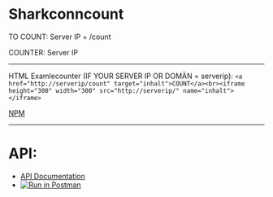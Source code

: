 # Sharkconncount

TO COUNT: Server IP + /count

COUNTER: Server IP

---
HTML Examlecounter (IF YOUR SERVER IP OR DOMÄN = serverip):
```<a href="http://serverip/count" target="inhalt">COUNT</a><br><iframe height="300" width="300" src="http://serverip/" name="inhalt"></iframe>```

[NPM](https://www.npmjs.com/package/user-counter)

---

# API: 
- [API Documentation](https://documenter.getpostman.com/view/6963541/S17qUALk)
- [![Run in Postman](https://run.pstmn.io/button.svg)](https://app.getpostman.com/run-collection/6c3acfbb8203390d5db1)

